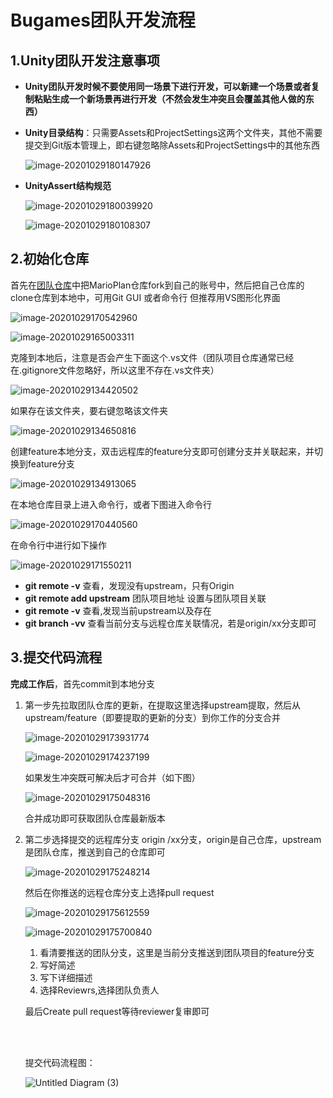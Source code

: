 

# Bugames团队开发流程

## 1.Unity团队开发注意事项

- **Unity团队开发时候不要使用同一场景下进行开发，可以新建一个场景或者复制粘贴生成一个新场景再进行开发（不然会发生冲突且会覆盖其他人做的东西）**

- **Unity目录结构**：只需要Assets和ProjectSettings这两个文件夹，其他不需要提交到Git版本管理上，即右键忽略除Assets和ProjectSettings中的其他东西

  ![image-20201029180147926](https://img2020.cnblogs.com/blog/1656870/202010/1656870-20201029180149296-378485457.png)

- **UnityAssert结构规范**

  ![image-20201029180039920](https://img2020.cnblogs.com/blog/1656870/202010/1656870-20201029180041380-591856832.png)

  ![image-20201029180108307](https://img2020.cnblogs.com/blog/1656870/202010/1656870-20201029180109754-548244962.png)

  



## 2.初始化仓库

首先在[团队仓库](https://github.com/Bugames)中把MarioPlan仓库fork到自己的账号中，然后把自己仓库的clone仓库到本地中，可用Git GUI 或者命令行 但推荐用VS图形化界面

![image-20201029170542960](https://img2020.cnblogs.com/blog/1656870/202010/1656870-20201029170544148-1752595821.png)

![image-20201029165003311](https://img2020.cnblogs.com/blog/1656870/202010/1656870-20201029165004563-663426593.png)



克隆到本地后，注意是否会产生下面这个.vs文件（团队项目仓库通常已经在.gitignore文件忽略好，所以这里不存在.vs文件夹）

![image-20201029134420502](https://img2020.cnblogs.com/blog/1656870/202010/1656870-20201029134421243-1323203658.png)

如果存在该文件夹，要右键忽略该文件夹

![image-20201029134650816](https://img2020.cnblogs.com/blog/1656870/202010/1656870-20201029134651605-518827525.png)

创建feature本地分支，双击远程库的feature分支即可创建分支并关联起来，并切换到feature分支

![image-20201029134913065](https://img2020.cnblogs.com/blog/1656870/202010/1656870-20201029134916921-1178521487.png)

在本地仓库目录上进入命令行，或者下图进入命令行

![image-20201029170440560](https://img2020.cnblogs.com/blog/1656870/202010/1656870-20201029170441742-603252983.png)

在命令行中进行如下操作

![image-20201029171550211](https://img2020.cnblogs.com/blog/1656870/202010/1656870-20201029171551405-184509295.png)

- **git remote -v**  查看，发现没有upstream，只有Origin
- **git remote add upstream** 团队项目地址    设置与团队项目关联
- **git remote -v** 查看,发现当前upstream以及存在
- **git branch -vv**  查看当前分支与远程仓库关联情况，若是origin/xx分支即可

## 3.提交代码流程

**完成工作后**，首先commit到本地分支

1. 第一步先拉取团队仓库的更新，在提取这里选择upstream提取，然后从upstream/feature（即要提取的更新的分支）到你工作的分支合并

   ![image-20201029173931774](https://img2020.cnblogs.com/blog/1656870/202010/1656870-20201029173932990-718421620.png)

   ![image-20201029174237199](https://img2020.cnblogs.com/blog/1656870/202010/1656870-20201029174238745-2033074185.png)

   如果发生冲突既可解决后才可合并（如下图）

   ![image-20201029175048316](https://img2020.cnblogs.com/blog/1656870/202010/1656870-20201029175049620-695997949.png)

   合并成功即可获取团队仓库最新版本

2. 第二步选择提交的远程库分支 origin /xx分支，origin是自己仓库，upstream是团队仓库，推送到自己的仓库即可

   ![image-20201029175248214](https://img2020.cnblogs.com/blog/1656870/202010/1656870-20201029175249415-1902325660.png)

   然后在你推送的远程仓库分支上选择pull request

   ![image-20201029175612559](https://img2020.cnblogs.com/blog/1656870/202010/1656870-20201029175613842-1942004842.png)

   ![image-20201029175700840](https://img2020.cnblogs.com/blog/1656870/202010/1656870-20201029175702213-374409329.png)

   1. 看清要推送的团队分支，这里是当前分支推送到团队项目的feature分支
   2. 写好简述
   3. 写下详细描述
   4. 选择Reviewrs,选择团队负责人

   最后Create pull request等待reviewer复审即可

   <br><br>

   提交代码流程图：

   ![Untitled Diagram (3)](https://img2020.cnblogs.com/blog/1656870/202010/1656870-20201029181634990-40358853.png)

   

   

   

   

   

   

